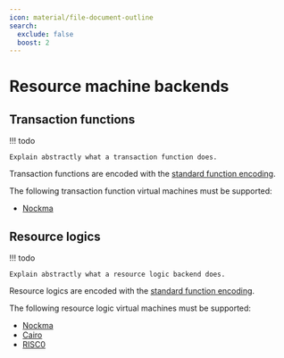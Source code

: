 ```yaml
---
icon: material/file-document-outline
search:
  exclude: false
  boost: 2
---
```


# Resource machine backends

## Transaction functions

!!! todo

    Explain abstractly what a transaction function does.

Transaction functions are encoded with the [standard function encoding](./function-encoding.md).

The following transaction function virtual machines must be supported:

- [Nockma](./function-encoding/nockma.md)

## Resource logics

!!! todo

    Explain abstractly what a resource logic backend does.

Resource logics are encoded with the [standard function encoding](./function-encoding.md).

The following resource logic virtual machines must be supported:

- [Nockma](./function-encoding/nockma.md)
- [Cairo](./function-encoding/cairo.md)
- [RISC0](./function-encoding/risc0.md)